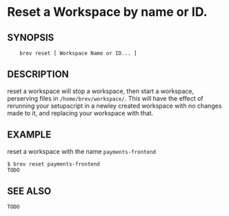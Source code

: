 # Reset a Workspace by name or ID.

## SYNOPSIS

```
    brev reset [ Workspace Name or ID... ]
```

## DESCRIPTION

reset a workspace will stop a workspace, then start a workspace, perserving
files in `/home/brev/workspace/`. This will have the effect of rerunning your
setupscript in a newley created workspace with no changes made to it, and
replacing your workspace with that.


## EXAMPLE

reset a workspace with the name `payments-frontend`

```
$ brev reset payments-frontend
TODO
```

## SEE ALSO

	TODO
